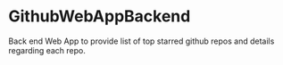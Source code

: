 # GithubWebAppBackend
Back end Web App to provide list of top starred github repos and details regarding each repo.
